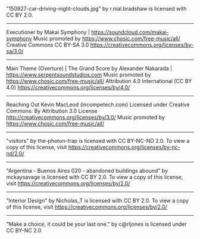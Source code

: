 "150927-car-driving-night-clouds.jpg" by r.nial.bradshaw is licensed with CC BY 2.0.

---

Executioner by Makai Symphony | https://soundcloud.com/makai-symphony
Music promoted by https://www.chosic.com/free-music/all/
Creative Commons CC BY-SA 3.0
https://creativecommons.org/licenses/by-sa/3.0/

---


 Main Theme (Overture) | The Grand Score by Alexander Nakarada | https://www.serpentsoundstudios.com
Music promoted by https://www.chosic.com/free-music/all/
Attribution 4.0 International (CC BY 4.0)
https://creativecommons.org/licenses/by/4.0/


---


 Reaching Out Kevin MacLeod (incompetech.com)
Licensed under Creative Commons: By Attribution 3.0 License
http://creativecommons.org/licenses/by/3.0/
Music promoted by https://www.chosic.com/free-music/all/


---


"visitors" by the-photon-trap is licensed with CC BY-NC-ND 2.0. To view a copy of this license, visit https://creativecommons.org/licenses/by-nc-nd/2.0/

---


"Argentina - Buenos Aires 020 - abandoned buildings abound" by mckaysavage is licensed with CC BY 2.0. To view a copy of this license, visit https://creativecommons.org/licenses/by/2.0/


---


"Interior Design" by Nicholas_T is licensed with CC BY 2.0. To view a copy of this license, visit https://creativecommons.org/licenses/by/2.0/


---


"Make a choice, it could be your last one." by c@rljones is licensed under CC BY-NC 2.0
